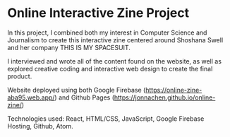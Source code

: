 # Online Interactive Zine Project

In this project, I combined both my interest in Computer Science and Journalism to create this interactive zine centered around Shoshana Swell and her company THIS IS MY SPACESUIT. 

I interviewed and wrote all of the content found on the website, as well as explored creative coding and interactive web design to create the final product.

Website deployed using both Google Firebase (https://online-zine-aba95.web.app/) and Github Pages (https://jonnachen.github.io/online-zine/)

Technologies used: React, HTML/CSS, JavaScript, Google Firebase Hosting, Github, Atom.
